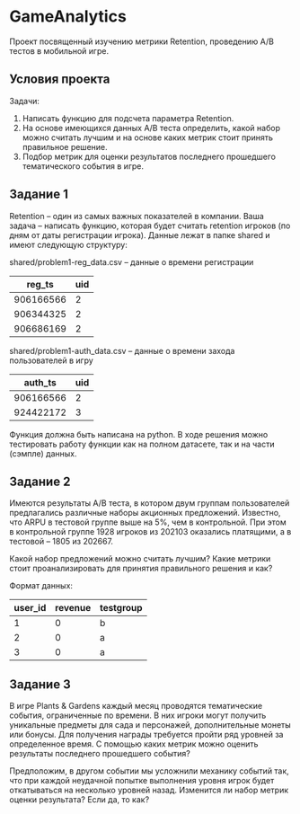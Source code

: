# GameAnalytics
Проект посвященный изучению метрики Retention, проведению A/B тестов в мобильной игре.

## Условия проекта
Задачи:

1. Написать функцию для подсчета параметра Retention.
2. На основе имеющихся данных A/B теста определить, какой набор можно считать лучшим и на основе каких метрик стоит принять правильное решение.
3. Подбор метрик для оценки результатов последнего прошедшего тематического события в игре.
 
## Задание 1
Retention – один из самых важных показателей в компании. Ваша задача – написать функцию, которая будет считать retention игроков (по дням от даты регистрации игрока). Данные лежат в папке shared и имеют следующую структуру:

shared/problem1-reg_data.csv – данные о времени регистрации

|reg_ts|uid|
|------|----|
|906166566|2|
|906344325|2|
|906686169|2|

shared/problem1-auth_data.csv – данные о времени захода пользователей в игру

|auth_ts|uid|
|-------|---|
|906166566|2|
|924422172|3|

Функция должна быть написана на python. В ходе решения можно тестировать работу функции как на полном датасете, так и на части (сэмпле) данных.


## Задание 2
Имеются результаты A/B теста, в котором двум группам пользователей предлагались различные наборы акционных предложений. Известно, что ARPU в тестовой группе выше на 5%, чем в контрольной. При этом в контрольной группе 1928 игроков из 202103 оказались платящими, а в тестовой – 1805 из 202667.

Какой набор предложений можно считать лучшим? Какие метрики стоит проанализировать для принятия правильного решения и как?

Формат данных:

|user_id|revenue|testgroup|
|------|------|------|
|1|0|b|
|2|0|a|
|3|0|a|

## Задание 3
В игре Plants & Gardens каждый месяц проводятся тематические события, ограниченные по времени. В них игроки могут получить уникальные предметы для сада и персонажей, дополнительные монеты или бонусы. Для получения награды требуется пройти ряд уровней за определенное время. С помощью каких метрик можно оценить результаты последнего прошедшего события?

Предположим, в другом событии мы усложнили механику событий так, что при каждой неудачной попытке выполнения уровня игрок будет откатываться на несколько уровней назад. Изменится ли набор метрик оценки результата? Если да, то как?
